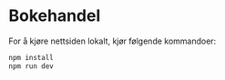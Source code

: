 # Bokehandel

For å kjøre nettsiden lokalt, kjør følgende kommandoer:

```bash
npm install
npm run dev
```
